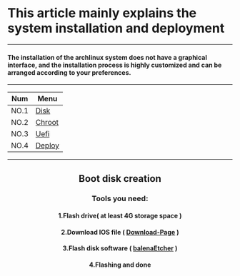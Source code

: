 # This article mainly explains the system installation and deployment

----------------------------------------------

#### The installation of the archlinux system does not have a graphical interface, and the installation process is highly customized and can be arranged according to your preferences.
----------------------------------------------

<div align="center">

| Num  | Menu|
| ---------- | -----------|
| NO.1   | [Disk]()   |
| NO.2   | [Chroot]()   |
| NO.3   | [Uefi]()   |
| NO.4   | [Deploy]()   |
----------------------------------------------
## Boot disk creation
### Tools you need:
#### 1.Flash drive( at least 4G storage space )
#### 2.Download IOS file ( [Download-Page](https://archlinux.org/download/) )
#### 3.Flash disk software ( [balenaEtcher](https://www.balena.io/etcher/) )
#### 4.Flashing and done

</div>
